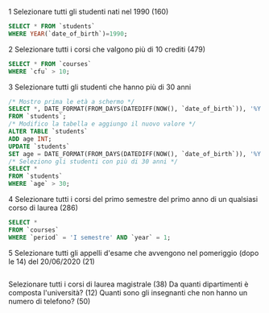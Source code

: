 1 Selezionare tutti gli studenti nati nel 1990 (160)
```sql
SELECT * FROM `students` 
WHERE YEAR(`date_of_birth`)=1990;
```
2 Selezionare tutti i corsi che valgono più di 10 crediti (479)
```sql
SELECT * FROM `courses` 
WHERE `cfu` > 10;
```

3 Selezionare tutti gli studenti che hanno più di 30 anni
```sql
/* Mostro prima le età a schermo */
SELECT *, DATE_FORMAT(FROM_DAYS(DATEDIFF(NOW(), `date_of_birth`)), '%Y') + 0 AS age
FROM `students`;
/* Modifico la tabella e aggiungo il nuovo valore */
ALTER TABLE `students`
ADD age INT;
UPDATE `students`
SET age = DATE_FORMAT(FROM_DAYS(DATEDIFF(NOW(), `date_of_birth`)), '%Y') + 0;
/* Seleziono gli studenti con più di 30 anni */
SELECT *
FROM `students`
WHERE `age` > 30;
```

4 Selezionare tutti i corsi del primo semestre del primo anno di un qualsiasi corso di laurea (286)
```sql
SELECT *
FROM `courses`
WHERE `period` = 'I semestre' AND `year` = 1;
```

5 Selezionare tutti gli appelli d'esame che avvengono nel pomeriggio (dopo le 14) del 20/06/2020 (21)
```sql

```

Selezionare tutti i corsi di laurea magistrale (38)
Da quanti dipartimenti è composta l'università? (12)
Quanti sono gli insegnanti che non hanno un numero di telefono? (50)